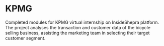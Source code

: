 # KPMG
Completed modules for KPMG virtual internship on InsideShepra platform.
The project analyses the transaction and customer data of the bicycle selling business, 
assisting the marketing team in selecting their target customer segment.
